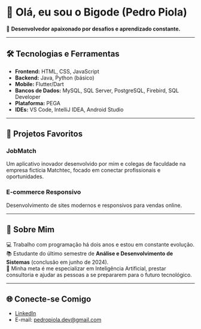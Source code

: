 # 👋 Olá, eu sou o Bigode (Pedro Piola)  

🎯 **Desenvolvedor apaixonado por desafios e aprendizado constante.**  

-------------------------------------------

## 🛠️ **Tecnologias e Ferramentas**  

- **Frontend:** HTML, CSS, JavaScript  
- **Backend:** Java, Python (básico)  
- **Mobile:** Flutter/Dart  
- **Bancos de Dados:** MySQL, SQL Server, PostgreSQL, Firebird, SQL Developer  
- **Plataforma:** PEGA  
- **IDEs:** VS Code, IntelliJ IDEA, Android Studio  

-------------------------------------------

## 📱 **Projetos Favoritos**  

### **JobMatch**  
Um aplicativo inovador desenvolvido por mim e colegas de faculdade na empresa fictícia Matchtec, focado em conectar profissionais e oportunidades.  

### **E-commerce Responsivo**  
Desenvolvimento de sites modernos e responsivos para vendas online.  

-------------------------------------------

## 🚀 **Sobre Mim**  

💻 Trabalho com programação há dois anos e estou em constante evolução.  
📚 Estudante do último semestre de **Análise e Desenvolvimento de Sistemas** (conclusão em junho de 2024).  
🤖 Minha meta é me especializar em Inteligência Artificial, prestar consultoria e ajudar as pessoas a se prepararem para o futuro tecnológico.  

-------------------------------------------

## 🌐 **Conecte-se Comigo**  

- [LinkedIn](https://www.linkedin.com/in/pedropiola/)  
- E-mail: pedropiola.dev@gmail.com
